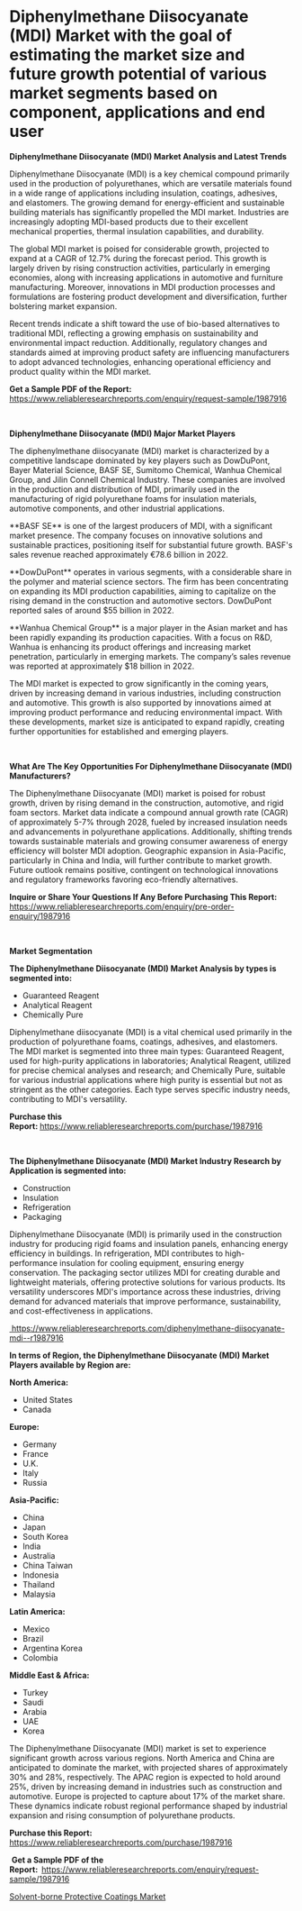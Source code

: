 <p><h1>Diphenylmethane Diisocyanate (MDI) Market with the goal of estimating the market size and future growth potential of various market segments based on component, applications and end user</h1></p><p><strong>Diphenylmethane Diisocyanate (MDI) Market Analysis and Latest Trends</strong></p>
<p><p>Diphenylmethane Diisocyanate (MDI) is a key chemical compound primarily used in the production of polyurethanes, which are versatile materials found in a wide range of applications including insulation, coatings, adhesives, and elastomers. The growing demand for energy-efficient and sustainable building materials has significantly propelled the MDI market. Industries are increasingly adopting MDI-based products due to their excellent mechanical properties, thermal insulation capabilities, and durability.</p><p>The global MDI market is poised for considerable growth, projected to expand at a CAGR of 12.7% during the forecast period. This growth is largely driven by rising construction activities, particularly in emerging economies, along with increasing applications in automotive and furniture manufacturing. Moreover, innovations in MDI production processes and formulations are fostering product development and diversification, further bolstering market expansion.</p><p>Recent trends indicate a shift toward the use of bio-based alternatives to traditional MDI, reflecting a growing emphasis on sustainability and environmental impact reduction. Additionally, regulatory changes and standards aimed at improving product safety are influencing manufacturers to adopt advanced technologies, enhancing operational efficiency and product quality within the MDI market.</p></p>
<p><strong>Get a Sample PDF of the Report:&nbsp;</strong> <a href="https://www.reliableresearchreports.com/enquiry/request-sample/1987916?utm_campaign=2606&utm_medium=2&utm_source=Github&utm_content=ia&utm_term=05032025&utm_id=diphenylmethane-diisocyanate-mdi">https://www.reliableresearchreports.com/enquiry/request-sample/1987916</a></p>
<p>&nbsp;</p>
<p><strong>Diphenylmethane Diisocyanate (MDI) Major Market Players</strong></p>
<p><p>The diphenylmethane diisocyanate (MDI) market is characterized by a competitive landscape dominated by key players such as DowDuPont, Bayer Material Science, BASF SE, Sumitomo Chemical, Wanhua Chemical Group, and Jilin Connell Chemical Industry. These companies are involved in the production and distribution of MDI, primarily used in the manufacturing of rigid polyurethane foams for insulation materials, automotive components, and other industrial applications.</p><p>**BASF SE** is one of the largest producers of MDI, with a significant market presence. The company focuses on innovative solutions and sustainable practices, positioning itself for substantial future growth. BASF's sales revenue reached approximately €78.6 billion in 2022.</p><p>**DowDuPont** operates in various segments, with a considerable share in the polymer and material science sectors. The firm has been concentrating on expanding its MDI production capabilities, aiming to capitalize on the rising demand in the construction and automotive sectors. DowDuPont reported sales of around $55 billion in 2022.</p><p>**Wanhua Chemical Group** is a major player in the Asian market and has been rapidly expanding its production capacities. With a focus on R&D, Wanhua is enhancing its product offerings and increasing market penetration, particularly in emerging markets. The company’s sales revenue was reported at approximately $18 billion in 2022.</p><p>The MDI market is expected to grow significantly in the coming years, driven by increasing demand in various industries, including construction and automotive. This growth is also supported by innovations aimed at improving product performance and reducing environmental impact. With these developments, market size is anticipated to expand rapidly, creating further opportunities for established and emerging players.</p></p>
<p>&nbsp;</p>
<p><strong>What Are The Key Opportunities For Diphenylmethane Diisocyanate (MDI) Manufacturers?</strong></p>
<p><p>The Diphenylmethane Diisocyanate (MDI) market is poised for robust growth, driven by rising demand in the construction, automotive, and rigid foam sectors. Market data indicate a compound annual growth rate (CAGR) of approximately 5-7% through 2028, fueled by increased insulation needs and advancements in polyurethane applications. Additionally, shifting trends towards sustainable materials and growing consumer awareness of energy efficiency will bolster MDI adoption. Geographic expansion in Asia-Pacific, particularly in China and India, will further contribute to market growth. Future outlook remains positive, contingent on technological innovations and regulatory frameworks favoring eco-friendly alternatives.</p></p>
<p><strong>Inquire or Share Your Questions If Any Before Purchasing This Report:</strong> <a href="https://www.reliableresearchreports.com/enquiry/pre-order-enquiry/1987916?utm_campaign=2606&utm_medium=2&utm_source=Github&utm_content=ia&utm_term=05032025&utm_id=diphenylmethane-diisocyanate-mdi">https://www.reliableresearchreports.com/enquiry/pre-order-enquiry/1987916</a></p>
<p>&nbsp;</p>
<p><strong>Market Segmentation</strong></p>
<p><strong>The Diphenylmethane Diisocyanate (MDI) Market Analysis by types is segmented into:</strong></p>
<p><ul><li>Guaranteed Reagent</li><li>Analytical Reagent</li><li>Chemically Pure</li></ul></p>
<p><p>Diphenylmethane diisocyanate (MDI) is a vital chemical used primarily in the production of polyurethane foams, coatings, adhesives, and elastomers. The MDI market is segmented into three main types: Guaranteed Reagent, used for high-purity applications in laboratories; Analytical Reagent, utilized for precise chemical analyses and research; and Chemically Pure, suitable for various industrial applications where high purity is essential but not as stringent as the other categories. Each type serves specific industry needs, contributing to MDI's versatility.</p></p>
<p><strong>Purchase this Report:&nbsp;</strong><a href="https://www.reliableresearchreports.com/purchase/1987916?utm_campaign=2606&utm_medium=2&utm_source=Github&utm_content=ia&utm_term=05032025&utm_id=diphenylmethane-diisocyanate-mdi">https://www.reliableresearchreports.com/purchase/1987916</a></p>
<p>&nbsp;</p>
<p><strong>The Diphenylmethane Diisocyanate (MDI) Market Industry Research by Application is segmented into:</strong></p>
<p><ul><li>Construction</li><li>Insulation</li><li>Refrigeration</li><li>Packaging</li></ul></p>
<p><p>Diphenylmethane Diisocyanate (MDI) is primarily used in the construction industry for producing rigid foams and insulation panels, enhancing energy efficiency in buildings. In refrigeration, MDI contributes to high-performance insulation for cooling equipment, ensuring energy conservation. The packaging sector utilizes MDI for creating durable and lightweight materials, offering protective solutions for various products. Its versatility underscores MDI's importance across these industries, driving demand for advanced materials that improve performance, sustainability, and cost-effectiveness in applications.</p></p>
<p><a href="https://www.reliableresearchreports.com/diphenylmethane-diisocyanate-mdi--r1987916?utm_campaign=2606&utm_medium=2&utm_source=Github&utm_content=ia&utm_term=05032025&utm_id=diphenylmethane-diisocyanate-mdi">&nbsp;https://www.reliableresearchreports.com/diphenylmethane-diisocyanate-mdi--r1987916</a></p>
<p><strong>In terms of Region, the Diphenylmethane Diisocyanate (MDI) Market Players available by Region are:</strong></p>
<p>
    <p> <strong> North America: </strong>
        <ul>
            <li>United States</li>
            <li>Canada</li>
        </ul>
        </p> 
    <p> <strong> Europe: </strong>
        <ul>
            <li>Germany</li>
            <li>France</li>
            <li>U.K.</li>
            <li>Italy</li>
            <li>Russia</li>
        </ul>
        </p> 
    <p> <strong> Asia-Pacific: </strong>
        <ul>
            <li>China</li>
            <li>Japan</li>
            <li>South Korea</li>
            <li>India</li>
            <li>Australia</li>
            <li>China Taiwan</li>
            <li>Indonesia</li>
            <li>Thailand</li>
            <li>Malaysia</li>
        </ul>
        </p> 
    <p> <strong> Latin America: </strong>
        <ul>
            <li>Mexico</li>
            <li>Brazil</li>
            <li>Argentina Korea</li>
            <li>Colombia</li>
        </ul>
        </p> 
    <p> <strong> Middle East & Africa: </strong>
        <ul>
            <li>Turkey</li>
            <li>Saudi</li>
            <li>Arabia</li>
            <li>UAE</li>
            <li>Korea</li>
        </ul>
    </p>
    </p>
<p><p>The Diphenylmethane Diisocyanate (MDI) market is set to experience significant growth across various regions. North America and China are anticipated to dominate the market, with projected shares of approximately 30% and 28%, respectively. The APAC region is expected to hold around 25%, driven by increasing demand in industries such as construction and automotive. Europe is projected to capture about 17% of the market share. These dynamics indicate robust regional performance shaped by industrial expansion and rising consumption of polyurethane products.</p></p>
<p><strong>Purchase this Report: </strong><a href="https://www.reliableresearchreports.com/purchase/1987916?utm_campaign=2606&utm_medium=2&utm_source=Github&utm_content=ia&utm_term=05032025&utm_id=diphenylmethane-diisocyanate-mdi">https://www.reliableresearchreports.com/purchase/1987916</a></p>
<p>&nbsp;<strong>Get a Sample PDF of the Report:&nbsp;&nbsp;</strong><a href="https://www.reliableresearchreports.com/enquiry/request-sample/1987916?utm_campaign=2606&utm_medium=2&utm_source=Github&utm_content=ia&utm_term=05032025&utm_id=diphenylmethane-diisocyanate-mdi">https://www.reliableresearchreports.com/enquiry/request-sample/1987916</a></p>
<p><strong></strong></p>
<p><p><a href="https://github.com/ulyssacrayne00231/Market-Research-Report-List-1/blob/main/solvent-borne-protective-coatings-market.md?utm_campaign=2606&utm_medium=2&utm_source=Github&utm_content=ia&utm_term=05032025&utm_id=diphenylmethane-diisocyanate-mdi">Solvent-borne Protective Coatings Market</a></p></p>